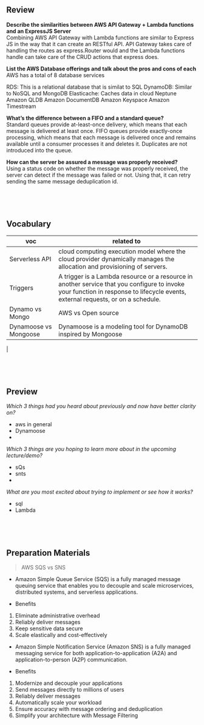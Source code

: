 ## Review

**Describe the similarities between AWS API Gateway + Lambda functions and an ExpressJS Server**  
Combining AWS API Gateway with Lambda functions are similar to Express JS in the way that it can create an RESTful API. API Gateway takes care of handling the routes as express.Router would and the Lambda functions handle can take care of the CRUD actions that express does.

**List the AWS Database offerings and talk about the pros and cons of each**  
AWS has a total of 8 database services

RDS: This is a relational database that is similat to SQL
DynamoDB: Similar to NoSQL and MongoDB
Elasticache: Caches data in cloud
Neptune
Amazon QLDB
Amazon DocumentDB
Amazon Keyspace
Amazon Timestream

**What’s the difference between a FIFO and a standard queue?**  
Standard queues provide at-least-once delivery, which means that each message is delivered at least once.
FIFO queues provide exactly-once processing, which means that each message is delivered once and remains available until a consumer processes it and deletes it. Duplicates are not introduced into the queue.

**How can the server be assured a message was properly received?**  
Using a status code on whether the message was properly received, the server can detect if the message was failed or not. Using that, it can retry sending the same message deduplication id.

&nbsp;

&nbsp;

## Vocabulary

| voc                   | related to                                                                                                                                                                       |
| --------------------- | -------------------------------------------------------------------------------------------------------------------------------------------------------------------------------- |
| Serverless API        | cloud computing execution model where the cloud provider dynamically manages the allocation and provisioning of servers.                                                         |
| Triggers              | A trigger is a Lambda resource or a resource in another service that you configure to invoke your function in response to lifecycle events, external requests, or on a schedule. |
| Dynamo vs Mongo       | AWS vs Open source                                                                                                                                                               |
| Dynamoose vs Mongoose | Dynamoose is a modeling tool for DynamoDB inspired by Mongoose                                                                                                                   |

|

&nbsp;

&nbsp;

## Preview

_Which 3 things had you heard about previously and now have better clarity on?_

- aws in general
- Dynamoose
-

_Which 3 things are you hoping to learn more about in the upcoming lecture/demo?_

- sQs
- snts
-

_What are you most excited about trying to implement or see how it works?_

- sql
- Lambda

&nbsp;

&nbsp;

## Preparation Materials

> AWS SQS vs SNS

- Amazon Simple Queue Service (SQS) is a fully managed message queuing service that enables you to decouple and scale microservices, distributed systems, and serverless applications.

- Benefits

1. Eliminate administrative overhead
2. Reliably deliver messages
3. Keep sensitive data secure
4. Scale elastically and cost-effectively

- Amazon Simple Notification Service (Amazon SNS) is a fully managed messaging service for both application-to-application (A2A) and application-to-person (A2P) communication.

- Benefits

1. Modernize and decouple your applications
2. Send messages directly to millions of users
3. Reliably deliver messages
4. Automatically scale your workload
5. Ensure accuracy with message ordering and deduplication
6. Simplify your architecture with Message Filtering
